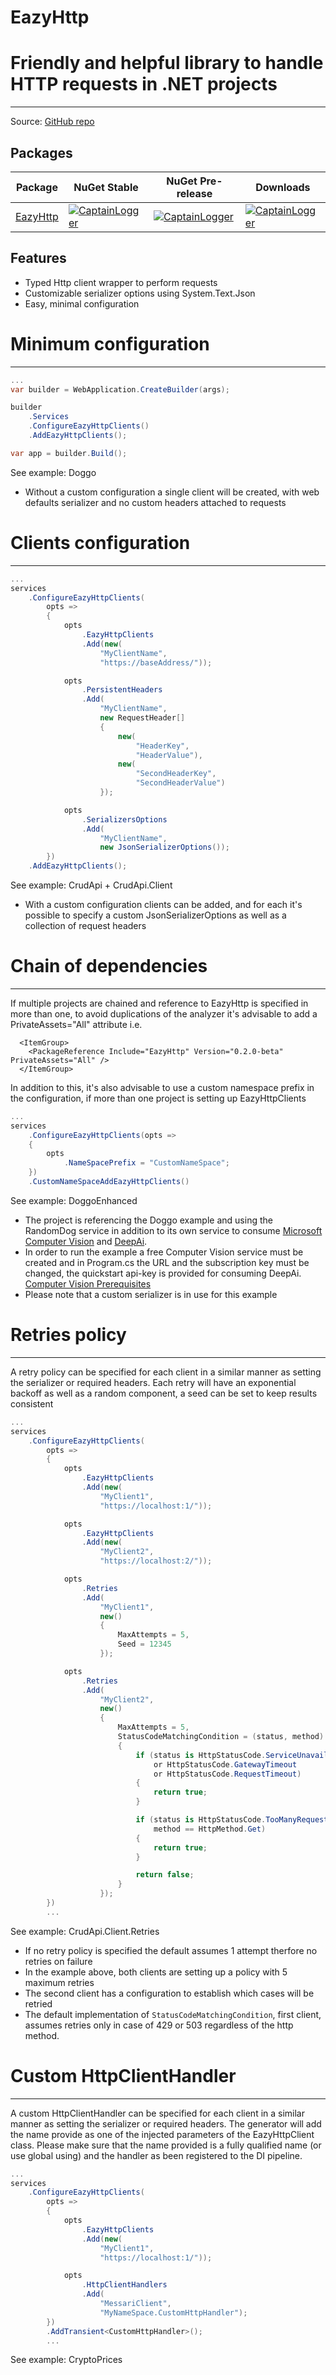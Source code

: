 # EazyHttp
Friendly and helpful library to handle HTTP requests in .NET projects
=====================================================================

------------------------------------------------------------------
Source: [GitHub repo](https://github.com/ceccomil/eazy-http)

Packages
--------
| Package | NuGet Stable | NuGet Pre-release | Downloads |
| ------- | ------------ | ----------------- | --------- | 
| [EazyHttp](https://www.nuget.org/packages/EazyHttp) | [![CaptainLogger](https://img.shields.io/nuget/v/EazyHttp.svg)](https://www.nuget.org/packages/EazyHttp) | [![CaptainLogger](https://img.shields.io/nuget/vpre/EazyHttp.svg)](https://www.nuget.org/packages/EazyHttp/) | [![CaptainLogger](https://img.shields.io/nuget/dt/EazyHttp.svg)](https://www.nuget.org/packages/EazyHttp/) |

Features
--------
- Typed Http client wrapper to perform requests
- Customizable serializer options using System.Text.Json
- Easy, minimal configuration

Minimum configuration
=====================================
-------------------------------------

```csharp
...
var builder = WebApplication.CreateBuilder(args);

builder
    .Services
    .ConfigureEazyHttpClients()
    .AddEazyHttpClients();

var app = builder.Build();
```
See example: Doggo
- Without a custom configuration a single client will be created, with web defaults serializer and no custom headers attached to requests

Clients configuration
=====================================
-------------------------------------

```csharp
...
services
    .ConfigureEazyHttpClients(
        opts =>
        {
            opts
                .EazyHttpClients
                .Add(new(
                    "MyClientName",
                    "https://baseAddress/"));

            opts
                .PersistentHeaders
                .Add(
                    "MyClientName",
                    new RequestHeader[]
                    {
                        new(
                            "HeaderKey",
                            "HeaderValue"),
                        new(
                            "SecondHeaderKey",
                            "SecondHeaderValue")
                    });

            opts
                .SerializersOptions
                .Add(
                    "MyClientName",
                    new JsonSerializerOptions());
        })
    .AddEazyHttpClients();
```
See example: CrudApi + CrudApi.Client
- With a custom configuration clients can be added, and for each it's possible to specify a custom JsonSerializerOptions as well as a collection of request headers

Chain of dependencies
=====================================
-------------------------------------

If multiple projects are chained and reference to EazyHttp is specified in more than one, to avoid duplications of the analyzer it's advisable to add a PrivateAssets="All" attribute
i.e.
```
  <ItemGroup>
    <PackageReference Include="EazyHttp" Version="0.2.0-beta" PrivateAssets="All" />
  </ItemGroup>
```

In addition to this, it's also advisable to use a custom namespace prefix in the configuration, if more than one project is setting up EazyHttpClients

```csharp
...
services
    .ConfigureEazyHttpClients(opts =>
    {
        opts
            .NameSpacePrefix = "CustomNameSpace";
    })
    .CustomNameSpaceAddEazyHttpClients()
```
See example: DoggoEnhanced
- The project is referencing the Doggo example and using the RandomDog service in addition to its own service to consume [Microsoft Computer Vision](https://learn.microsoft.com/en-gb/azure/cognitive-services/computer-vision/) and [DeepAi](https://deepai.org/machine-learning-model/text2img).
- In order to run the example a free Computer Vision service must be created and in Program.cs the URL and the subscription key must be changed, the quickstart api-key is provided for consuming DeepAi.
[Computer Vision Prerequisites](https://learn.microsoft.com/en-gb/azure/cognitive-services/computer-vision/quickstarts-sdk/image-analysis-client-library?tabs=visual-studio&pivots=programming-language-csharp#prerequisites)
- Please note that a custom serializer is in use for this example

Retries policy
=====================================
-------------------------------------

A retry policy can be specified for each client in a similar manner as setting the serializer or required headers.
Each retry will have an exponential backoff as well as a random component, a seed can be set to keep results consistent

```csharp
...
services
    .ConfigureEazyHttpClients(
        opts =>
        {
            opts
                .EazyHttpClients
                .Add(new(
                    "MyClient1",
                    "https://localhost:1/"));

            opts
                .EazyHttpClients
                .Add(new(
                    "MyClient2",
                    "https://localhost:2/"));

            opts
                .Retries
                .Add(
                    "MyClient1",
                    new()
                    {
                        MaxAttempts = 5,
                        Seed = 12345
                    });

            opts
                .Retries
                .Add(
                    "MyClient2",
                    new()
                    {
                        MaxAttempts = 5,
                        StatusCodeMatchingCondition = (status, method) =>
                        {
                            if (status is HttpStatusCode.ServiceUnavailable
                                or HttpStatusCode.GatewayTimeout
                                or HttpStatusCode.RequestTimeout)
                            {
                                return true;
                            }

                            if (status is HttpStatusCode.TooManyRequests &&
                                method == HttpMethod.Get)
                            {
                                return true;
                            }

                            return false;
                        }
                    });
        })
        ...
```
See example: CrudApi.Client.Retries
- If no retry policy is specified the default assumes 1 attempt therfore no retries on failure
- In the example above, both clients are setting up a policy with 5 maximum retries
- The second client has a configuration to establish which cases will be retried
- The default implementation of `StatusCodeMatchingCondition`, first client, assumes retries only in case of 429 or 503 regardless of the http method.

Custom HttpClientHandler
=====================================
-------------------------------------

A custom HttpClientHandler can be specified for each client in a similar manner as setting the serializer or required headers.
The generator will add the name provide as one of the injected parameters of the EazyHttpClient class.
Please make sure that the name provided is a fully qualified name (or use global using) and the handler as been registered to the DI pipeline.

```csharp
...
services
    .ConfigureEazyHttpClients(
        opts =>
        {
            opts
                .EazyHttpClients
                .Add(new(
                    "MyClient1",
                    "https://localhost:1/"));

            opts
                .HttpClientHandlers
                .Add(
                    "MessariClient",
                    "MyNameSpace.CustomHttpHandler");
        })
        .AddTransient<CustomHttpHandler>();
        ...
```
See example: CryptoPrices



